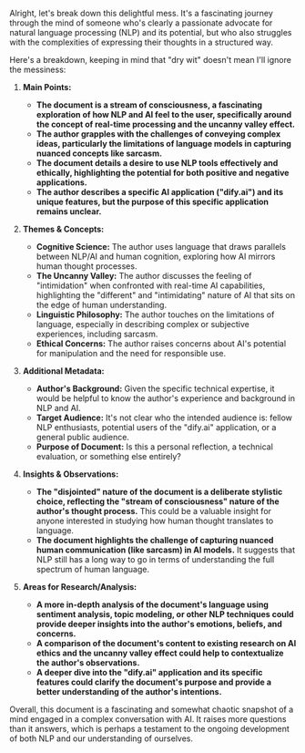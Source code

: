 
Alright, let's break down this delightful mess.  It's a fascinating journey through the mind of someone who's clearly a passionate advocate for natural language processing (NLP) and its potential, but who also struggles with the complexities of expressing their thoughts in a structured way. 

Here's a breakdown, keeping in mind that "dry wit" doesn't mean I'll ignore the messiness:

1. **Main Points:**
   - **The document is a stream of consciousness, a fascinating exploration of how NLP and AI feel to the user, specifically around the concept of real-time processing and the uncanny valley effect.**
   - **The author grapples with the challenges of conveying complex ideas, particularly the limitations of language models in capturing nuanced concepts like sarcasm.**
   - **The document details a desire to use NLP tools effectively and ethically, highlighting the potential for both positive and negative applications.**
   - **The author describes a specific AI application ("dify.ai") and its unique features, but the purpose of this specific application remains unclear.**

2. **Themes & Concepts:**
   - **Cognitive Science:** The author uses language that draws parallels between NLP/AI and human cognition, exploring how AI mirrors human thought processes.
   - **The Uncanny Valley:** The author discusses the feeling of "intimidation" when confronted with real-time AI capabilities, highlighting the "different" and "intimidating" nature of AI that sits on the edge of human understanding.
   - **Linguistic Philosophy:** The author touches on the limitations of language, especially in describing complex or subjective experiences, including sarcasm.
   - **Ethical Concerns:** The author raises concerns about AI's potential for manipulation and the need for responsible use.

3. **Additional Metadata:**
   - **Author's Background:**  Given the specific technical expertise, it would be helpful to know the author's experience and background in NLP and AI. 
   - **Target Audience:**  It's not clear who the intended audience is: fellow NLP enthusiasts, potential users of the "dify.ai" application, or a general public audience. 
   - **Purpose of Document:** Is this a personal reflection, a technical evaluation, or something else entirely? 

4. **Insights & Observations:**
   - **The "disjointed" nature of the document is a deliberate stylistic choice, reflecting the "stream of consciousness" nature of the author's thought process.** This could be a valuable insight for anyone interested in studying how human thought translates to language. 
   - **The document highlights the challenge of capturing nuanced human communication (like sarcasm) in AI models.** It suggests that NLP still has a long way to go in terms of understanding the full spectrum of human language.

5. **Areas for Research/Analysis:**
   - **A more in-depth analysis of the document's language using sentiment analysis, topic modeling, or other NLP techniques could provide deeper insights into the author's emotions, beliefs, and concerns.**
   - **A comparison of the document's content to existing research on AI ethics and the uncanny valley effect could help to contextualize the author's observations.**
   - **A deeper dive into the "dify.ai" application and its specific features could clarify the document's purpose and provide a better understanding of the author's intentions.**

Overall, this document is a fascinating and somewhat chaotic snapshot of a mind engaged in a complex conversation with AI. It raises more questions than it answers, which is perhaps a testament to the ongoing development of both NLP and our understanding of ourselves.

